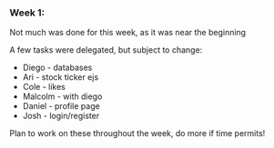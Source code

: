 ### Week 1:
Not much was done for this week, as it was near the beginning

A few tasks were delegated, but subject to change:
- Diego - databases
- Ari - stock ticker ejs
- Cole - likes 
- Malcolm - with diego
- Daniel - profile page
- Josh - login/register

Plan to work on these throughout the week, do more if time permits!

